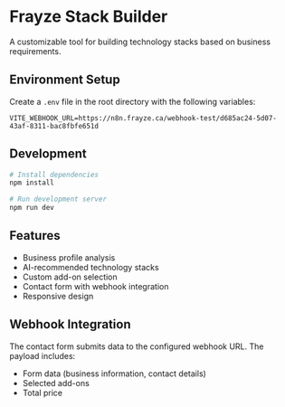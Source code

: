 # Frayze Stack Builder

A customizable tool for building technology stacks based on business requirements.

## Environment Setup

Create a `.env` file in the root directory with the following variables:

```
VITE_WEBHOOK_URL=https://n8n.frayze.ca/webhook-test/d685ac24-5d07-43af-8311-bac8fbfe651d
```

## Development

```bash
# Install dependencies
npm install

# Run development server
npm run dev
```

## Features

- Business profile analysis
- AI-recommended technology stacks
- Custom add-on selection
- Contact form with webhook integration
- Responsive design

## Webhook Integration

The contact form submits data to the configured webhook URL. The payload includes:

- Form data (business information, contact details)
- Selected add-ons
- Total price 